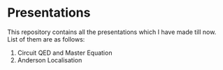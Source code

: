 # Presentations
This repository contains all the presentations which I have made till now. List of them are as follows:
1. Circuit QED and Master Equation
2. Anderson Localisation
